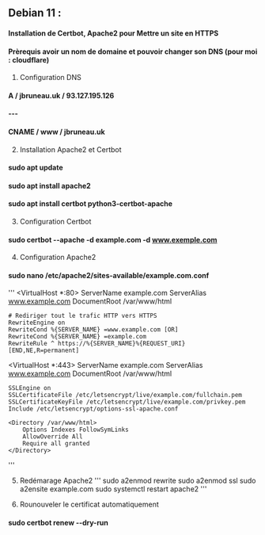## Debian 11 :

#### Installation de Certbot, Apache2 pour Mettre un site en HTTPS
#### Prèrequis avoir un nom de domaine et pouvoir changer son DNS (pour moi : cloudflare)

	
1. Configuration DNS
#### A / jbruneau.uk / 93.127.195.126
#### ---
#### CNAME / www / jbruneau.uk


2. Installation Apache2 et Certbot
#### sudo apt update
#### sudo apt install apache2
#### sudo apt install certbot python3-certbot-apache


3. Configuration Certbot
#### sudo certbot --apache -d example.com -d www.exemple.com


4. Configuration Apache2
#### sudo nano /etc/apache2/sites-available/example.com.conf

'''
<VirtualHost *:80>
    ServerName example.com
    ServerAlias www.example.com
    DocumentRoot /var/www/html

    # Rediriger tout le trafic HTTP vers HTTPS
    RewriteEngine on
    RewriteCond %{SERVER_NAME} =www.example.com [OR]
    RewriteCond %{SERVER_NAME} =example.com
    RewriteRule ^ https://%{SERVER_NAME}%{REQUEST_URI} [END,NE,R=permanent]
</VirtualHost>

<VirtualHost *:443>
    ServerName example.com
    ServerAlias www.example.com
    DocumentRoot /var/www/html

    SSLEngine on
    SSLCertificateFile /etc/letsencrypt/live/example.com/fullchain.pem
    SSLCertificateKeyFile /etc/letsencrypt/live/example.com/privkey.pem
    Include /etc/letsencrypt/options-ssl-apache.conf

    <Directory /var/www/html>
        Options Indexes FollowSymLinks
        AllowOverride All
        Require all granted
    </Directory>
</VirtualHost>
'''


5. Redémarage Apache2
'''
sudo a2enmod rewrite
sudo a2enmod ssl
sudo a2ensite example.com
sudo systemctl restart apache2
'''

6. Rounouveler le certificat automatiquement
#### sudo certbot renew --dry-run
